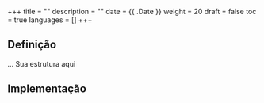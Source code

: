+++
title = ""
description = ""
date = {{ .Date }}
weight = 20
draft = false
toc = true
languages = []
+++
<h2 class="title is-4"> Definição </h2>

... Sua estrutura aqui

<h2 class="title is-4"> Implementação </h2>